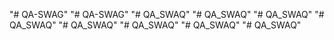 "# QA-SWAG" 
"# QA-SWAG" 
"# QA_SWAQ" 
"# QA_SWAQ" 
"# QA_SWAQ" 
"# QA_SWAQ" 
"# QA_SWAQ" 
"# QA_SWAQ" 
"# QA_SWAQ" 
"# QA_SWAQ" 
